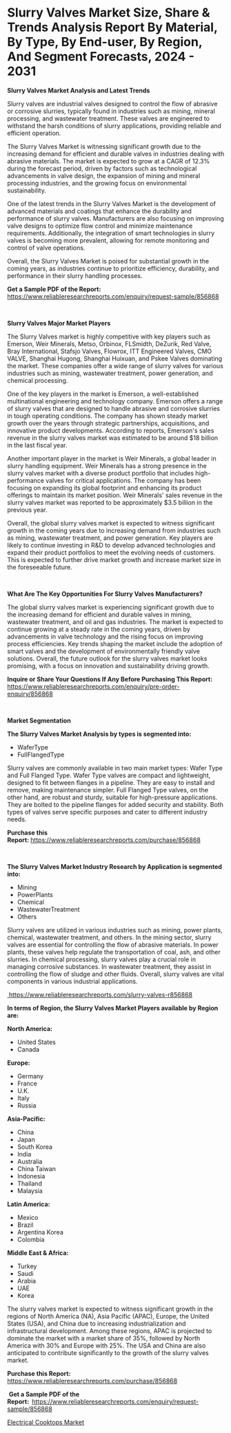 <p><h1>Slurry Valves Market Size, Share & Trends Analysis Report By Material, By Type, By End-user, By Region, And Segment Forecasts, 2024 - 2031</h1></p><p><strong>Slurry Valves Market Analysis and Latest Trends</strong></p>
<p><p>Slurry valves are industrial valves designed to control the flow of abrasive or corrosive slurries, typically found in industries such as mining, mineral processing, and wastewater treatment. These valves are engineered to withstand the harsh conditions of slurry applications, providing reliable and efficient operation.</p><p>The Slurry Valves Market is witnessing significant growth due to the increasing demand for efficient and durable valves in industries dealing with abrasive materials. The market is expected to grow at a CAGR of 12.3% during the forecast period, driven by factors such as technological advancements in valve design, the expansion of mining and mineral processing industries, and the growing focus on environmental sustainability.</p><p>One of the latest trends in the Slurry Valves Market is the development of advanced materials and coatings that enhance the durability and performance of slurry valves. Manufacturers are also focusing on improving valve designs to optimize flow control and minimize maintenance requirements. Additionally, the integration of smart technologies in slurry valves is becoming more prevalent, allowing for remote monitoring and control of valve operations.</p><p>Overall, the Slurry Valves Market is poised for substantial growth in the coming years, as industries continue to prioritize efficiency, durability, and performance in their slurry handling processes.</p></p>
<p><strong>Get a Sample PDF of the Report:&nbsp;</strong> <a href="https://www.reliableresearchreports.com/enquiry/request-sample/856868">https://www.reliableresearchreports.com/enquiry/request-sample/856868</a></p>
<p>&nbsp;</p>
<p><strong>Slurry Valves Major Market Players</strong></p>
<p><p>The Slurry Valves market is highly competitive with key players such as Emerson, Weir Minerals, Metso, Orbinox, FLSmidth, DeZurik, Red Valve, Bray International, Stafsjo Valves, Flowrox, ITT Engineered Valves, CMO VALVE, Shanghai Hugong, Shanghai Huixuan, and Pskee Valves dominating the market. These companies offer a wide range of slurry valves for various industries such as mining, wastewater treatment, power generation, and chemical processing.</p><p>One of the key players in the market is Emerson, a well-established multinational engineering and technology company. Emerson offers a range of slurry valves that are designed to handle abrasive and corrosive slurries in tough operating conditions. The company has shown steady market growth over the years through strategic partnerships, acquisitions, and innovative product developments. According to reports, Emerson's sales revenue in the slurry valves market was estimated to be around $18 billion in the last fiscal year.</p><p>Another important player in the market is Weir Minerals, a global leader in slurry handling equipment. Weir Minerals has a strong presence in the slurry valves market with a diverse product portfolio that includes high-performance valves for critical applications. The company has been focusing on expanding its global footprint and enhancing its product offerings to maintain its market position. Weir Minerals' sales revenue in the slurry valves market was reported to be approximately $3.5 billion in the previous year.</p><p>Overall, the global slurry valves market is expected to witness significant growth in the coming years due to increasing demand from industries such as mining, wastewater treatment, and power generation. Key players are likely to continue investing in R&D to develop advanced technologies and expand their product portfolios to meet the evolving needs of customers. This is expected to further drive market growth and increase market size in the foreseeable future.</p></p>
<p>&nbsp;</p>
<p><strong>What Are The Key Opportunities For Slurry Valves Manufacturers?</strong></p>
<p><p>The global slurry valves market is experiencing significant growth due to the increasing demand for efficient and durable valves in mining, wastewater treatment, and oil and gas industries. The market is expected to continue growing at a steady rate in the coming years, driven by advancements in valve technology and the rising focus on improving process efficiencies. Key trends shaping the market include the adoption of smart valves and the development of environmentally friendly valve solutions. Overall, the future outlook for the slurry valves market looks promising, with a focus on innovation and sustainability driving growth.</p></p>
<p><strong>Inquire or Share Your Questions If Any Before Purchasing This Report:</strong> <a href="https://www.reliableresearchreports.com/enquiry/pre-order-enquiry/856868">https://www.reliableresearchreports.com/enquiry/pre-order-enquiry/856868</a></p>
<p>&nbsp;</p>
<p><strong>Market Segmentation</strong></p>
<p><strong>The Slurry Valves Market Analysis by types is segmented into:</strong></p>
<p><ul><li>WaferType</li><li>FullFlangedType</li></ul></p>
<p><p>Slurry valves are commonly available in two main market types: Wafer Type and Full Flanged Type. Wafer Type valves are compact and lightweight, designed to fit between flanges in a pipeline. They are easy to install and remove, making maintenance simpler. Full Flanged Type valves, on the other hand, are robust and sturdy, suitable for high-pressure applications. They are bolted to the pipeline flanges for added security and stability. Both types of valves serve specific purposes and cater to different industry needs.</p></p>
<p><strong>Purchase this Report:&nbsp;</strong><a href="https://www.reliableresearchreports.com/purchase/856868">https://www.reliableresearchreports.com/purchase/856868</a></p>
<p>&nbsp;</p>
<p><strong>The Slurry Valves Market Industry Research by Application is segmented into:</strong></p>
<p><ul><li>Mining</li><li>PowerPlants</li><li>Chemical</li><li>WastewaterTreatment</li><li>Others</li></ul></p>
<p><p>Slurry valves are utilized in various industries such as mining, power plants, chemical, wastewater treatment, and others. In the mining sector, slurry valves are essential for controlling the flow of abrasive materials. In power plants, these valves help regulate the transportation of coal, ash, and other slurries. In chemical processing, slurry valves play a crucial role in managing corrosive substances. In wastewater treatment, they assist in controlling the flow of sludge and other fluids. Overall, slurry valves are vital components in various industrial applications.</p></p>
<p><a href="https://www.reliableresearchreports.com/slurry-valves-r856868">&nbsp;https://www.reliableresearchreports.com/slurry-valves-r856868</a></p>
<p><strong>In terms of Region, the Slurry Valves Market Players available by Region are:</strong></p>
<p>
    <p> <strong> North America: </strong>
        <ul>
            <li>United States</li>
            <li>Canada</li>
        </ul>
        </p> 
    <p> <strong> Europe: </strong>
        <ul>
            <li>Germany</li>
            <li>France</li>
            <li>U.K.</li>
            <li>Italy</li>
            <li>Russia</li>
        </ul>
        </p> 
    <p> <strong> Asia-Pacific: </strong>
        <ul>
            <li>China</li>
            <li>Japan</li>
            <li>South Korea</li>
            <li>India</li>
            <li>Australia</li>
            <li>China Taiwan</li>
            <li>Indonesia</li>
            <li>Thailand</li>
            <li>Malaysia</li>
        </ul>
        </p> 
    <p> <strong> Latin America: </strong>
        <ul>
            <li>Mexico</li>
            <li>Brazil</li>
            <li>Argentina Korea</li>
            <li>Colombia</li>
        </ul>
        </p> 
    <p> <strong> Middle East & Africa: </strong>
        <ul>
            <li>Turkey</li>
            <li>Saudi</li>
            <li>Arabia</li>
            <li>UAE</li>
            <li>Korea</li>
        </ul>
    </p>
    </p>
<p><p>The slurry valves market is expected to witness significant growth in the regions of North America (NA), Asia Pacific (APAC), Europe, the United States (USA), and China due to increasing industrialization and infrastructural development. Among these regions, APAC is projected to dominate the market with a market share of 35%, followed by North America with 30% and Europe with 25%. The USA and China are also anticipated to contribute significantly to the growth of the slurry valves market.</p></p>
<p><strong>Purchase this Report: </strong><a href="https://www.reliableresearchreports.com/purchase/856868">https://www.reliableresearchreports.com/purchase/856868</a></p>
<p>&nbsp;<strong>Get a Sample PDF of the Report:&nbsp;&nbsp;</strong><a href="https://www.reliableresearchreports.com/enquiry/request-sample/856868">https://www.reliableresearchreports.com/enquiry/request-sample/856868</a></p>
<p><strong></strong></p>
<p><p><a href="https://github.com/NorbertYates/Market-Research-Report-List-4/blob/main/electrical-cooktops-market.md">Electrical Cooktops Market</a></p></p>